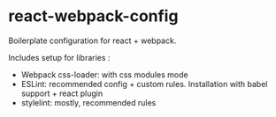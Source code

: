 # react-webpack-config

Boilerplate configuration for react + webpack.

Includes setup for libraries :
  * Webpack css-loader: with css modules mode
  * ESLint: recommended config + custom rules. Installation with babel support + react plugin
  * stylelint: mostly, recommended rules
